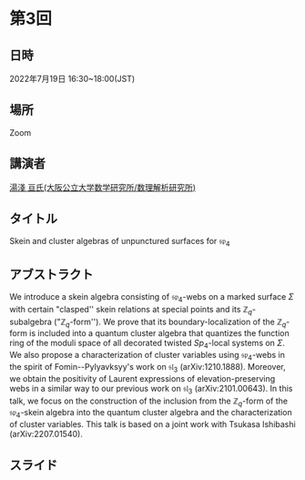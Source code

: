 <script type="text/x-mathjax-config">MathJax.Hub.Config({tex2jax:{inlineMath:[['\$','\$'],['\\(','\\)']],processEscapes:true},CommonHTML: {matchFontHeight:false}});</script>
<script type="text/javascript" async src="https://cdnjs.cloudflare.com/ajax/libs/mathjax/2.7.1/MathJax.js?config=TeX-MML-AM_CHTML"></script>

# 第3回
## 日時
2022年7月19日 16:30~18:00(JST)
## 場所
Zoom
## 講演者
[湯淺 亘氏(大阪公立大学数学研究所/数理解析研究所)](https://wataruyuasa.github.io/math/)

## タイトル
Skein and cluster algebras of unpunctured surfaces for $\mathfrak{sp}_4$

## アブストラクト
We introduce a skein algebra consisting of $\mathfrak{sp}_4$-webs on a 
marked surface $\Sigma$ with certain "clasped'' skein relations at 
special points and its $\mathbb{Z}_q$-subalgebra 
("$\mathbb{Z}_q$-form''). We prove that its boundary-localization of 
the $\mathbb{Z}_q$-form is included into a quantum cluster algebra that 
quantizes the function ring of the moduli space of all decorated twisted 
$Sp_4$-local systems on $\Sigma$.
We also propose a characterization of cluster variables using 
$\mathfrak{sp}_4$-webs in the spirit of Fomin--Pylyavksyy's work on 
$\mathfrak{sl}_3$ (arXiv:1210.1888).
Moreover, we obtain the positivity of Laurent expressions of 
elevation-preserving webs in a similar way to our previous work on 
$\mathfrak{sl}_3$ (arXiv:2101.00643).
In this talk, we focus on the construction of the inclusion from the 
$\mathbb{Z}_q$-form of the $\mathfrak{sp}_4$-skein algebra into the 
quantum cluster algebra and the characterization of cluster variables. 
This talk is based on a joint work with Tsukasa Ishibashi 
(arXiv:2207.01540).


## スライド